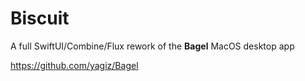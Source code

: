 # Biscuit
A full SwiftUI/Combine/Flux rework of the **Bagel** MacOS desktop app

https://github.com/yagiz/Bagel
